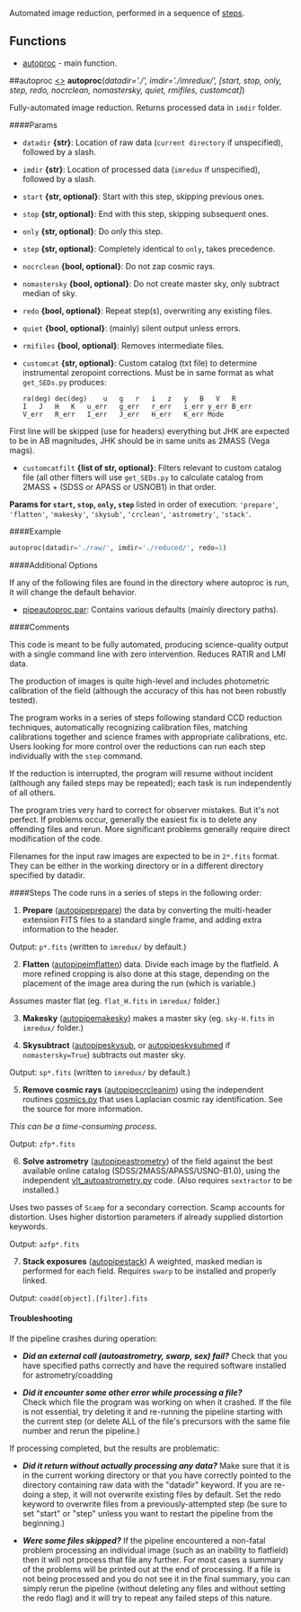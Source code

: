 Automated image reduction, performed in a sequence of [steps](#steps).

## Functions

* [autoproc](#autoproc) - main function.

##autoproc
[<>](https://github.com/astroumd/photometrypipeline/blob/master/photopipe/reduction/auto/autoproc.py#L4 "Source") **autoproc**(<i>datadir='./', imdir='./imredux/', [start, stop, only, step, redo, nocrclean, nomastersky, quiet, rmifiles, customcat]</i>)

Fully-automated image reduction. Returns processed data in `imdir` folder.

####Params

* `datadir` **{str}**: Location of raw data (`current directory` if unspecified), followed by a slash.
* `imdir` **{str}**: Location of processed data (`imredux` if unspecified), followed by a slash.
* `start` **{str, optional}**: Start with this step, skipping previous ones.
* `stop` **{str, optional}**: End with this step, skipping subsequent ones.
* `only` **{str, optional}**: Do only this step.
* `step` **{str, optional}**: Completely identical to `only`, takes precedence.
* `nocrclean` **{bool, optional}**: Do not zap cosmic rays.
* `nomastersky` **{bool, optional}**: Do not create master sky, only subtract median of sky.
* `redo` **{bool, optional}**: Repeat step(s), overwriting any existing files.
* `quiet` **{bool, optional}**: (mainly) silent output unless errors.
* `rmifiles` **{bool, optional}**: Removes intermediate files.
* `customcat` **{str, optional}**: Custom catalog (txt file) to determine instrumental zeropoint corrections. Must be in same format as what `get_SEDs.py` produces:

	```
	ra(deg)	dec(deg)	u	g	r	i	z	y	B	V	R
	I	J	H	K	u_err	g_err	r_err	i_err y_err B_err
	V_err	R_err	I_err	J_err	H_err	K_err Mode
	```
First line will be skipped (use for headers) everything but JHK are expected to be in AB magnitudes, JHK should be in same units as 2MASS (Vega mags).
* `customcatfilt` **{list of str, optional}**: Filters relevant to custom catalog file (all other filters will use `get_SEDs.py` to calculate catalog from 2MASS + (SDSS or APASS or USNOB1) in that order.

**Params for `start`, `stop`, `only`, `step`** 
 listed in order of execution: `'prepare'`, `'flatten'`, `'makesky'`, `'skysub'`, `'crclean'`, `'astrometry'`, `'stack'`.

####Example

```python
autoproc(datadir='./raw/', imdir='./reduced/', redo=1)
```

####Additional Options

If any of the following files are found in the directory where autoproc is run, it will change the default behavior.
       
* [pipeautoproc.par](https://github.com/astroumd/photometrypipeline/blob/master/photopipe/reduction/auto/pipeautoproc.par): Contains various defaults (mainly directory paths).

####Comments

This code is meant to be fully automated, producing science-quality
output with a single command line with zero intervention.  Reduces
RATIR and LMI data.

The production of images is quite high-level and includes photometric 
calibration of the field (although the accuracy of this has not been
robustly tested).

The program works in a series of steps following standard CCD reduction
techniques, automatically recognizing calibration files, matching
calibrations together and science frames with appropriate calibrations,
etc.  Users looking for more control over the reductions can run each
step individually with the `step` command.

If the reduction is interrupted, the program will resume without
incident (although any failed steps may be repeated); each task is 
run independently of all others.
   
The program tries very hard to correct for observer mistakes. But it's not perfect.
If problems occur, generally the easiest fix is to delete any 
offending files and rerun. More significant problems generally require direct 
modification of the code. 

Filenames for the input raw images are expected to be in 
`2*.fits` format. They can be either in the working directory or 
in a different directory specified by datadir.

####Steps
The code runs in a series of steps in the following order:

1. **Prepare** ([autopipeprepare](https://github.com/astroumd/photometrypipeline/blob/master/photopipe/reduction/auto/autoproc_steps.py#L62 "Source"))
 the data by converting the multi-header extension FITS files
to a standard single frame, and adding extra information to the header. 

 Output: `p*.fits` (written to `imredux/` by default.)

2. **Flatten** ([autopipeimflatten](https://github.com/astroumd/photometrypipeline/blob/master/photopipe/reduction/auto/autoproc_steps.py#L142 "Source")) data.  Divide each image by the flatfield.  A more
refined cropping is also done at this stage, depending on the placement
of the image area during the run (which is variable.) 

 Assumes master flat (eg. `flat_H.fits` in `imredux/` folder.)

3. **Makesky** ([autopipemakesky](https://github.com/astroumd/photometrypipeline/blob/master/photopipe/reduction/auto/autoproc_steps.py#L214 "Source")) makes a master sky (eg. `sky-H.fits` in `imredux/` folder.)

4. **Skysubtract** ([autopipeskysub](https://github.com/astroumd/photometrypipeline/blob/master/photopipe/reduction/auto/autoproc_steps.py#L351 "Source"), or [autopipeskysubmed](https://github.com/maxperry/photometrypipeline/blob/master/photopipe/reduction/auto/autoproc_steps.py#L291 "Source") if `nomastersky=True`) subtracts out master sky.

 Output: `sp*.fits` (written to `imredux/` by default.)

5. **Remove cosmic rays** ([autopipecrcleanim](https://github.com/astroumd/photometrypipeline/blob/master/photopipe/reduction/auto/autoproc_steps.py#L426 "Source")) using the independent routines [cosmics.py](https://github.com/maxperry/photometrypipeline/blob/master/photopipe/reduction/auto/cosmics.py) that uses Laplacian cosmic ray identification. See the source for more information.  

 *This can be a time-consuming process*. 
 
  Output: `zfp*.fits`

6. **Solve astrometry** ([autopipeastrometry](https://github.com/astroumd/photometrypipeline/blob/master/photopipe/reduction/auto/autoproc_steps.py#L496 "Source")) of the field against the best available online catalog
(SDSS/2MASS/APASS/USNO-B1.0), using the independent [vlt_autoastrometry.py](https://github.com/astroumd/photometrypipeline/blob/master/photopipe/reduction/astrom/vlt_autoastrometry.py) code.
(Also requires `sextractor` to be installed.) 

 Uses two passes of `Scamp` for a 
secondary correction.  Scamp accounts for distortion.  Uses higher distortion
parameters if already supplied distortion keywords.

 Output: `azfp*.fits`

7. **Stack exposures** ([autopipestack](https://github.com/astroumd/photometrypipeline/blob/master/photopipe/reduction/auto/autoproc_steps.py#L635 "Source"))  A weighted, masked median is performed for each field. Requires `swarp` to be installed and properly linked.

 Output: `coadd[object].[filter].fits`

#### Troubleshooting
If the pipeline crashes during operation:
    
* ***Did an external call (autoastrometry, swarp, sex) fail?***
    Check that you have specified paths correctly and have the required 
    software installed for astrometry/coadding
    
* ***Did it encounter some other error while processing a file?***  
    Check which file the program was working on when it crashed. If the
    file is not essential, try deleting it and re-running the pipeline
    starting with the current step (or delete ALL of the file's precursors
    with the same file number and rerun the pipeline.) 
    
If processing completed, but the results are problematic:

* ***Did it return without actually processing any data?*** 
    Make sure that it is in the current working directory or that you 
    have correctly pointed to the directory containing raw data with the 
    "datadir" keyword. If you are re-doing a step, it will not overwrite 
    existing files by default. Set the redo keyword to overwrite files 
    from a previously-attempted step (be sure to set "start" or "step" 
    unless you want to restart the pipeline from the beginning.)

* ***Were some files skipped?***
    If the pipeline encountered a non-fatal problem processing an
    individual image (such as an inability to flatfield) then it will 
    not process that file any further. For most cases a summary of the 
    problems will be printed out at the end of processing. If a file is 
    not being processed and you do not see it in the final summary,
    you can simply rerun the pipeline (without deleting any files and 
    without setting the redo flag) and it will try to repeat any failed 
    steps of this nature. 
    